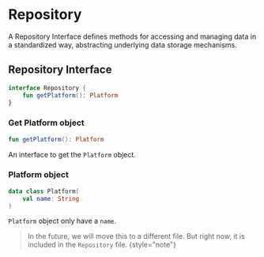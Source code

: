 # Repository

A Repository Interface defines methods for accessing and 
managing data in a standardized way, abstracting 
underlying data storage mechanisms.

## Repository Interface

```Kotlin
interface Repository {
    fun getPlatform(): Platform
}
```

### Get Platform object

```Kotlin
fun getPlatform(): Platform
```

An interface to get the `Platform` object.

### Platform object

```Kotlin
data class Platform(
    val name: String
)
```

`Platform` object only have a `name`.

> In the future, we will move this to a different
> file. But right now, it is included in the 
> `Repository` file.
{style="note"}